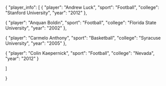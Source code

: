 { 
"player_info": [
{ "player": "Andrew Luck", 
   "sport": "Football", 
    "college": "Stanford University", 
   "year": "2012" },

{ "player": "Anquan Boldin", 
   "sport": "Football", 
   "college": "Florida State University", 
   "year": "2002" },

 { "player": "Carmelo Anthony", 
    "sport": "Basketball", 
    "college": "Syracuse University", 
    "year": "2005" },

{ "player": "Colin Kaepernick", 
  "sport": "Football", 
   "college": "Nevada", 
   "year": "2012" }

 ] 

}
